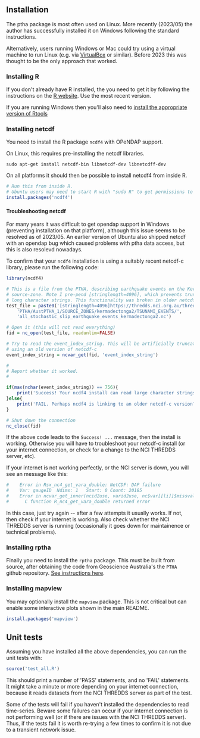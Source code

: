 ## **Installation**

The ptha package is most often used on Linux. More recently (2023/05) the
author has successfully installed it on Windows following the standard instructions.

Alternatively, users running Windows or Mac could try using a virtual machine
to run Linux (e.g. via [VirtualBox](https://www.virtualbox.org) or similar).
Before 2023 this was thought to be the only approach that worked.

### **Installing R**
If you don't already have R installed, the you need to get it by following the
instructions on the [R website](https://www.r-project.org/). Use the most recent
version. 

If you are running Windows then you'll also need to 
[install the appropriate version of Rtools](https://cran.r-project.org/bin/windows/Rtools/)

### **Installing netcdf**

You need to install the R package `ncdf4` with OPeNDAP support.

On Linux, this requires pre-installing the netcdf libraries. 
```
sudo apt-get install netcdf-bin libnetcdf-dev libnetcdff-dev
```

On all platforms it should then be possible to install netcdf4 from inside R.
```r
# Run this from inside R.
# Ubuntu users may need to start R with "sudo R" to get permissions to install
install.packages('ncdf4')
```

#### **Troubleshooting netcdf**

For many years it was difficult to get opendap support in Windows (preventing
installation on that platform), although this issue seems to be resolved as of
2023/05. An earlier version of Ubuntu also shipped netcdf with an opendap bug which
caused problems with ptha data access, but this is also resolevd nowadays. 

To confirm that your `ncdf4` installation is using a suitably recent netcdf-c
library, please run the following code:


```r
library(ncdf4)

# This is a file from the PTHA, describing earthquake events on the Kermadec-Tonga
# source-zone. Note I pre-pend [stringlength=4096], which prevents truncation of
# long character strings. This functionality was broken in older netcdf-c versions
test_file = paste0('[stringlength=4096]https://thredds.nci.org.au/thredds/dodsC/fj6/',
    'PTHA/AustPTHA_1/SOURCE_ZONES/kermadectonga2/TSUNAMI_EVENTS/',
    'all_stochastic_slip_earthquake_events_kermadectonga2.nc')

# Open it (this will not read everything)
fid = nc_open(test_file, readunlim=FALSE)

# Try to read the event_index_string. This will be artificially truncated if 
# using an old version of netcdf-c
event_index_string = ncvar_get(fid, 'event_index_string')

#
# Report whether it worked.
#

if(max(nchar(event_index_string)) == 756){
    print('Success! Your ncdf4 install can read large character strings remotely')
}else{
    print('FAIL. Perhaps ncdf4 is linking to an older netcdf-c version?')
}

# Shut down the connection 
nc_close(fid)
```
If the above code leads to the `Success! ...` message, then the install is
working. Otherwise you will have to troubleshoot your netcdf-c install (or
your internet connection, or check for a change to the NCI THREDDS server,
etc).

If your internet is not working perfectly, or the NCI server is down, you will see an
message like this:


```r
#    Error in Rsx_nc4_get_vara_double: NetCDF: DAP failure
#    Var: gaugeID  Ndims: 1   Start: 0 Count: 20185
#    Error in ncvar_get_inner(ncid2use, varid2use, nc$var[[li]]$missval, addOffset,  :  
#      C function R_nc4_get_vara_double returned error
```
In this case, just try again -- after a few attempts it usually works. If not,
then check if your internet is working. Also check whether the NCI THREDDS
server is running (occasionally it goes down for maintainence or technical
problems).


### **Installing rptha**

Finally you need to install the `rptha` package. This must be built from
source, after obtaining the code from Geoscience Australia's the `PTHA` github
repository. [See instructions here](https://github.com/GeoscienceAustralia/ptha/blob/master/R/README.md).

### **Installing mapview**
You may optionally install the `mapview` package. This is not critical but can enable some interactive plots shown in the main README.

```r
install.packages('mapview')
```

## **Unit tests**
Assuming you have installed all the above dependencies, you can run the unit
tests with:

```r
source('test_all.R')
```
This should print a number of 'PASS' statements, and no 'FAIL' statements. It might 
take a minute or more depending on your internet connection, because it reads datasets
from the NCI THREDDS server as part of the test.

Some of the tests will fail if you haven't installed the dependencies to read
time-series. Beware some failures can occur if your internet connection is not
performing well (or if there are issues with the NCI THREDDS server). Thus, if
the tests fail it is worth re-trying a few times to confirm it is not due to a
transient network issue.


